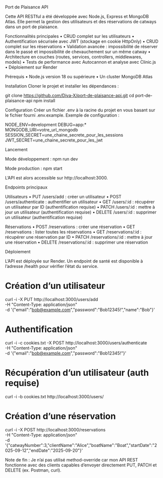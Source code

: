 Port de Plaisance API

Cette API RESTful a été développée avec Node.js, Express et MongoDB Atlas.
Elle permet la gestion des utilisateurs et des réservations de catways dans un port de plaisance.

Fonctionnalités principales
	•	CRUD complet sur les utilisateurs
	•	Authentification sécurisée avec JWT (stockage en cookie HttpOnly)
	•	CRUD complet sur les réservations
	•	Validation avancée : impossibilité de réserver dans le passé et impossibilité de chevauchement sur un même catway
	•	Architecture en couches (routes, services, controllers, middlewares, models)
	•	Tests de performance avec Autocannon et analyse avec Clinic.js
	•	Déploiement sur Render

Prérequis
	•	Node.js version 18 ou supérieure
	•	Un cluster MongoDB Atlas

Installation
Cloner le projet et installer les dépendances :

git clone https://github.com/Diva-X/port-de-plaisance-api.git
cd port-de-plaisance-api
npm install

Configuration
Créer un fichier .env à la racine du projet en vous basant sur le fichier fourni .env.example.
Exemple de configuration :

NODE_ENV=development
DEBUG=app:*
MONGODB_URI=votre_url_mongodb
SESSION_SECRET=une_chaine_secrete_pour_les_sessions
JWT_SECRET=une_chaine_secrete_pour_les_jwt

Lancement

Mode développement :
npm run dev

Mode production :
npm start

L’API est alors accessible sur http://localhost:3000.

Endpoints principaux

Utilisateurs
	•	PUT /users/add : créer un utilisateur
	•	POST /users/authenticate : authentifier un utilisateur
	•	GET /users/:id : récupérer un utilisateur par ID (authentification requise)
	•	PATCH /users/:id : mettre à jour un utilisateur (authentification requise)
	•	DELETE /users/:id : supprimer un utilisateur (authentification requise)

Réservations
	•	POST /reservations : créer une réservation
	•	GET /reservations : lister toutes les réservations
	•	GET /reservations/:id : récupérer une réservation par ID
	•	PATCH /reservations/:id : mettre à jour une réservation
	•	DELETE /reservations/:id : supprimer une réservation

Déploiement

L’API est déployée sur Render.
Un endpoint de santé est disponible à l’adresse /health pour vérifier l’état du service.

# Création d’un utilisateur
curl -i -X PUT http://localhost:3000/users/add \
  -H "Content-Type: application/json" \
  -d '{"email":"bob@example.com","password":"Bob12345!","name":"Bob"}'

# Authentification
curl -i -c cookies.txt -X POST http://localhost:3000/users/authenticate \
  -H "Content-Type: application/json" \
  -d '{"email":"bob@example.com","password":"Bob12345!"}'

# Récupération d’un utilisateur (auth requise)
curl -i -b cookies.txt http://localhost:3000/users/<ID>

# Création d’une réservation
curl -i -X POST http://localhost:3000/reservations \
  -H "Content-Type: application/json" \
  -d '{"catwayNumber":3,"clientName":"Alice","boatName":"Boat","startDate":"2025-09-12","endDate":"2025-09-20"}'

Note de fin : Je n’ai pas utilisé method-override car mon API REST fonctionne avec des clients capables d’envoyer directement PUT, PATCH et DELETE (ex. Postman, curl).


